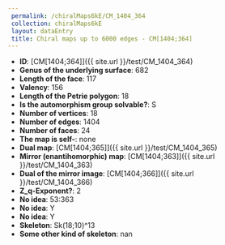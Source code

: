 ```yaml
--- 
 permalink: /chiralMaps6kE/CM_1404_364 
 collection: chiralMaps6kE
 layout: dataEntry
 title: Chiral maps up to 6000 edges - CM[1404;364]
---
```


- **ID**: [CM[1404;364]]({{ site.url }}/test/CM_1404_364)
- **Genus of the underlying surface**: 682
- **Length of the face**: 117
- **Valency**: 156
- **Length of the Petrie polygon**: 18
- **Is the automorphism group solvable?**: S
- **Number of vertices**: 18
- **Number of edges**: 1404
- **Number of faces**: 24
- **The map is self-**: none
- **Dual map**: [CM[1404;365]]({{ site.url }}/test/CM_1404_365)
- **Mirror (enantihomorphic) map**: [CM[1404;363]]({{ site.url }}/test/CM_1404_363)
- **Dual of the mirror image**: [CM[1404;366]]({{ site.url }}/test/CM_1404_366)
- **Z_q-Exponent?**: 2
- **No idea**:  53:363
- **No idea**: Y
- **No idea**: Y
- **Skeleton**: Sk(18;10)^13
- **Some other kind of skeleton**: nan
